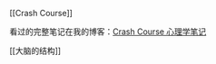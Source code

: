 [[Crash Course]]

看过的完整笔记在我的博客：[Crash Course 心理学笔记](https://shutgnblink.me/2022/crash-course-%E5%BF%83%E7%90%86%E5%AD%A6%E7%AC%94%E8%AE%B0/)

[[大脑的结构]]